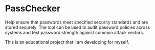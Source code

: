 # PassChecker
 Help ensure that passwords meet specified security standards and are stored securely. The tool can be used to audit password policies across systems and test password strength against common attack vectors.

 This is an educational project that I am developing for myself.
